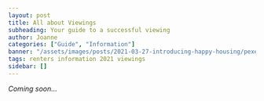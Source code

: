 ```yaml
---
layout: post
title: All about Viewings
subheading: Your guide to a successful viewing 
author: Joanne
categories: ["Guide", "Information"]
banner: "/assets/images/posts/2021-03-27-introducing-happy-housing/pexels-fauxels-3182784.jpg"
tags: renters information 2021 viewings
sidebar: []
---
```


*Coming soon…*


